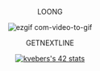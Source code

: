 <div align="center">

LOONG

![ezgif com-video-to-gif](https://github.com/kvebers/kvebers/assets/49612380/2cd576fc-40c6-4009-9efb-91327794c8f4)


GETNEXTLINE

[![kvebers's 42 stats](https://badge42.vercel.app/api/v2/clhazlfy3003508mmh53tnkrc/stats?cursusId=21&coalitionId=158)](https://github.com/JaeSeoKim/badge42)

</div>
